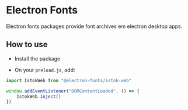 # Electron Fonts

Electron fonts packages provide font archives em electron desktop apps.

## How to use

* Install the package

* On your `preload.js`, add:

```ts
import IstokWeb from "@electron-fonts/istok-web"

window.addEventListener("DOMContentLoaded", () => {
    IstokWeb.inject()
})
```